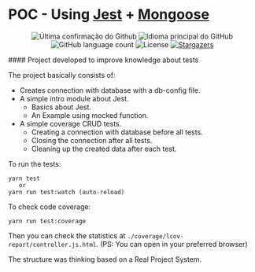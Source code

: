 # POC - Using [Jest](https://jestjs.io/) + [Mongoose](https://mongoosejs.com/docs/guide.html)
<p align="center">
  <img alt = "Última confirmação do Github" src = "https://img.shields.io/github/last-commit/matheusalxds/jest-examples">
  <img alt = "Idioma principal do GitHub" src = "https://img.shields.io/github/languages/top/matheusalxds/jest-examples">
  <img alt="GitHub language count" src="https://img.shields.io/github/languages/count/matheusalxds/jest-examples?color=%2304D361">
  <img alt="License" src="https://img.shields.io/badge/license-MIT-%2304D361">

  <a href="https://github.com/matheusalxds/jest-examples/stargazers">
    <img alt="Stargazers" src="https://img.shields.io/github/stars/matheusalxds/jest-examples?style=social">
  </a>
</p>
#### Project developed to improve knowledge about tests

The project basically consists of:
- Creates connection with database with a db-config file.
- A simple intro module about Jest.
    - Basics about Jest.
    - An Example using mocked function.
- A simple coverage CRUD tests.
    - Creating a connection with database before all tests.
    - Closing the connection after all tests.
    - Cleaning up the created data after each test.
    
To run the tests:
```
yarn test
   or
yarn run test:watch (auto-reload)
```
To check code coverage:
```
yarn run test:coverage
```
Then you can check the statistics at
`./coverage/lcov-report/controller.js.html`.
(PS: You can open in your preferred browser)

The structure was thinking based on a Real Project System.

